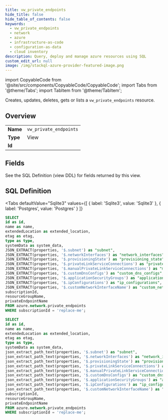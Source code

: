 ```yaml
--- 
title: vw_private_endpoints
hide_title: false
hide_table_of_contents: false
keywords:
  - vw_private_endpoints
  - network
  - azure
  - infrastructure-as-code
  - configuration-as-data
  - cloud inventory
description: Query, deploy and manage azure resources using SQL
custom_edit_url: null
image: /img/stackql-azure-provider-featured-image.png
---
```


import CopyableCode from '@site/src/components/CopyableCode/CopyableCode';
import Tabs from '@theme/Tabs';
import TabItem from '@theme/TabItem';

Creates, updates, deletes, gets or lists a <code>vw_private_endpoints</code> resource.

## Overview
<table><tbody>
<tr><td><b>Name</b></td><td><code>vw_private_endpoints</code></td></tr>
<tr><td><b>Type</b></td><td>View</td></tr>
<tr><td><b>Id</b></td><td><CopyableCode code="azure.network.vw_private_endpoints" /></td></tr>
</tbody></table>

## Fields

See the SQL Definition (view DDL) for fields returned by this view.

## SQL Definition

<Tabs
defaultValue="Sqlite3"
values={[
{ label: 'Sqlite3', value: 'Sqlite3' },
{ label: 'Postgres', value: 'Postgres' }
]}
>
<TabItem value="Sqlite3">

```sql
SELECT
id as id,
name as name,
extendedLocation as extended_location,
etag as etag,
type as type,
systemData as system_data,
JSON_EXTRACT(properties, '$.subnet') as "subnet",
JSON_EXTRACT(properties, '$.networkInterfaces') as "network_interfaces",
JSON_EXTRACT(properties, '$.provisioningState') as "provisioning_state",
JSON_EXTRACT(properties, '$.privateLinkServiceConnections') as "private_link_service_connections",
JSON_EXTRACT(properties, '$.manualPrivateLinkServiceConnections') as "manual_private_link_service_connections",
JSON_EXTRACT(properties, '$.customDnsConfigs') as "custom_dns_configs",
JSON_EXTRACT(properties, '$.applicationSecurityGroups') as "application_security_groups",
JSON_EXTRACT(properties, '$.ipConfigurations') as "ip_configurations",
JSON_EXTRACT(properties, '$.customNetworkInterfaceName') as "custom_network_interface_name",
subscriptionId,
resourceGroupName,
privateEndpointName
FROM azure.network.private_endpoints
WHERE subscriptionId = 'replace-me';
```

</TabItem>
<TabItem value="Postgres">

```sql
SELECT
id as id,
name as name,
extendedLocation as extended_location,
etag as etag,
type as type,
systemData as system_data,
json_extract_path_text(properties, '$.subnet') as "subnet",
json_extract_path_text(properties, '$.networkInterfaces') as "network_interfaces",
json_extract_path_text(properties, '$.provisioningState') as "provisioning_state",
json_extract_path_text(properties, '$.privateLinkServiceConnections') as "private_link_service_connections",
json_extract_path_text(properties, '$.manualPrivateLinkServiceConnections') as "manual_private_link_service_connections",
json_extract_path_text(properties, '$.customDnsConfigs') as "custom_dns_configs",
json_extract_path_text(properties, '$.applicationSecurityGroups') as "application_security_groups",
json_extract_path_text(properties, '$.ipConfigurations') as "ip_configurations",
json_extract_path_text(properties, '$.customNetworkInterfaceName') as "custom_network_interface_name",
subscriptionId,
resourceGroupName,
privateEndpointName
FROM azure.network.private_endpoints
WHERE subscriptionId = 'replace-me';
```

</TabItem>
</Tabs>
